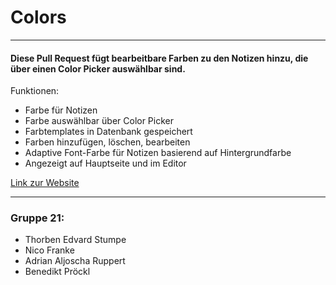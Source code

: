 # Colors
___
#### Diese Pull Request fügt bearbeitbare Farben zu den Notizen hinzu, die über einen Color Picker auswählbar sind.

Funktionen:
* Farbe für Notizen
* Farbe auswählbar über Color Picker
* Farbtemplates in Datenbank gespeichert
* Farben hinzufügen, löschen, bearbeiten
* Adaptive Font-Farbe für Notizen basierend auf Hintergrundfarbe
* Angezeigt auf Hauptseite und im Editor

[Link zur Website](https://memota.zernico.de)

---
### Gruppe 21:
* Thorben Edvard Stumpe
* Nico Franke
* Adrian Aljoscha Ruppert
* Benedikt Pröckl
